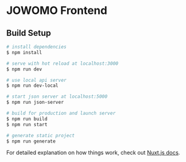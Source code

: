 # JOWOMO Frontend

## Build Setup

```bash
# install dependencies
$ npm install

# serve with hot reload at localhost:3000
$ npm run dev

# use local api server
$ npm run dev-local

# start json server at localhost:5000
$ npm run json-server

# build for production and launch server
$ npm run build
$ npm run start

# generate static project
$ npm run generate
```

For detailed explanation on how things work, check out [Nuxt.js docs](https://nuxtjs.org).
